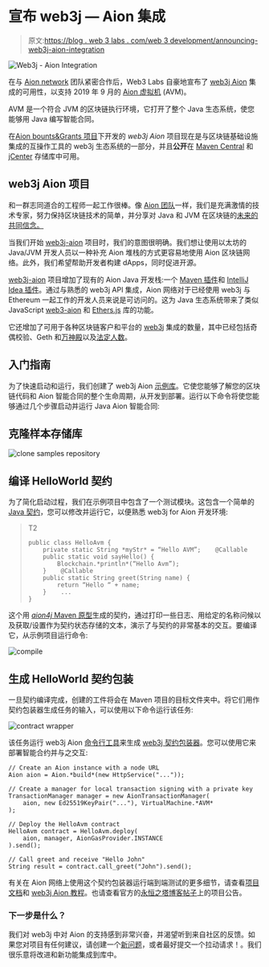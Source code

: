 # 宣布 web3j — Aion 集成

> 原文:[https://blog . web 3 labs . com/web 3 development/announcing-web3j-aion-integration](https://blog.web3labs.com/web3development/announcing-web3j-aion-integration)

![Web3j - Aion Integration](../Images/8b83ff7795fc1b932c413f0c0921363e.png)

在与 [Aion network](https://aion.network/) 团队紧密合作后，Web3 Labs 自豪地宣布了 [web3j Aion](https://github.com/web3j/aion) 集成的可用性，以支持 2019 年 9 月的 [Aion 虚拟机](https://github.com/aionnetwork/AVM) (AVM)。

AVM 是一个符合 JVM 的区块链执行环境，它打开了整个 Java 生态系统，使您能够用 Java 编写智能合同。

在[Aion bounts&Grants 项目](https://aion.network/bounty/)下开发的 *web3j Aion* 项目现在是与区块链基础设施集成的互操作工具的 web3j 生态系统的一部分，并且**公开**在 [Maven Central](https://mvnrepository.com/artifact/org.web3j.aion) 和 [jCenter](https://bintray.com/web3j/maven/org.web3j.aion) 存储库中可用。

## web3j Aion 项目

和一群志同道合的工程师一起工作很棒。像 [Aion 团队](https://aion.network/team/)一样，我们是充满激情的技术专家，努力保持区块链技术的简单，并分享对 Java 和 JVM 在区块链的[未来的共同信念。](https://blog.aion.network/aion-virtual-machine-avm-why-java-and-the-jvm-240b78ad8a77)

当我们开始 [web3j-aion](https://github.com/web3j/web3j-aion) 项目时，我们的意图很明确。我们想让使用以太坊的 Java/JVM 开发人员以一种补充 Aion 堆栈的方式更容易地使用 Aion 区块链网络。此外，我们希望帮助开发者构建 dApps，同时促进开源。

[web3j-aion](https://github.com/web3j/web3j-aion) 项目增加了现有的 Aion Java 开发栈:一个 [Maven 插件](https://www.bloxbean.com/portfolio-item/aion4j-maven-plugin/)和 [IntelliJ Idea 插件](https://plugins.jetbrains.com/plugin/12047-aion4j-avm-integration)。通过与熟悉的 web3j API 集成，Aion 网络对于已经使用 web3j 与 Ethereum 一起工作的开发人员来说是可访问的。这为 Java 生态系统带来了类似 JavaScript [web3-aion](https://docs.aion.network/docs/aion-web3) 和 [Ethers.js](https://docs.aion.network/docs/ethersjs) 库的功能。

它还增加了可用于各种区块链客户和平台的 [web3j](http://web3j.io/) 集成的数量，其中已经包括奇偶校验、Geth 和[万神殿](https://github.com/PegaSysEng/pantheon)以及[法定人数](https://github.com/web3j/quorum)。

## 入门指南

为了快速启动和运行，我们创建了 web3j Aion [示例库](https://github.com/web3j/web3j-aion-samples)。它使您能够了解您的区块链代码和 Aion 智能合同的整个生命周期，从开发到部署。运行以下命令将使您能够通过几个步骤启动并运行 Java Aion 智能合同:

## 克隆样本存储库

![clone samples repository](../Images/e2288fb1d83753047ebe253ca2ea38c5.png)

## 编译 HelloWorld 契约

为了简化启动过程，我们在示例项目中包含了一个测试模块。这包含一个简单的 [Java 契约](https://docs.aion.network/docs/contract-fundamentals)，您可以修改并运行它，以便熟悉 web3j for Aion 开发环境:

> T2
> 
> ```
> public class HelloAvm {
>     private static String *myStr* = “Hello AVM”;    @Callable
>     public static void sayHello() {
>         Blockchain.*println*(“Hello Avm”);
>     }    @Callable
>     public static String greet(String name) {
>         return “Hello “ + name;
>     }    ...
> }
> ```

这个用 [*aion4j* Maven 原型](https://github.com/bloxbean/avm-archetype)生成的契约，通过打印一些日志、用给定的名称问候以及获取/设置作为契约状态存储的文本，演示了与契约的非常基本的交互。要编译它，从示例项目运行命令:

![compile](../Images/140b60017b1d7648d20a590118ec60c6.png)

## 生成 HelloWorld 契约包装

一旦契约编译完成，创建的工件将会在 Maven 项目的目标文件夹中。将它们用作契约包装器生成任务的输入，可以使用以下命令运行该任务:

![contract wrapper](../Images/6b44997765a17c56bd40f7515e7c848d.png)

该任务运行 web3j Aion [命令行工具](https://github.com/web3j/web3j-aion/tree/master/codegen)来生成 [web3j 契约包装器](https://docs.web3j.io/smart_contracts.html#deploying-and-interacting-with-smart-contracts)。您可以使用它来部署智能合约并与之交互:

```
// Create an Aion instance with a node URL
Aion aion = Aion.*build*(new HttpService("..."));

// Create a manager for local transaction signing with a private key
TransactionManager manager = new AionTransactionManager(
    aion, new Ed25519KeyPair("..."), VirtualMachine.*AVM*
);

// Deploy the HelloAvm contract
HelloAvm contract = HelloAvm.deploy(
    aion, manager, AionGasProvider.INSTANCE
).send();

// Call greet and receive "Hello John"
String result = contract.call_greet("John").send();
```

有关在 Aion 网络上使用这个契约包装器运行端到端测试的更多细节，请查看[项目文档](https://github.com/web3j/web3j-aion-samples)和 [web3j Aion 教程](https://docs.aion.network/docs/tutorials-web3j)。也请查看官方的[永恒之塔博客帖子](https://medium.com/@aion_network/web3j-is-now-live-on-aion-network-7180bd393463)上的项目公告。

### 下一步是什么？

我们对 web3j 中对 Aion 的支持感到非常兴奋，并渴望听到来自社区的反馈。如果您对项目有任何建议，请创建一个[新问题](https://github.com/web3j/aion/issues)，或者最好提交一个拉动请求！。我们很乐意将改进和新功能集成到库中。
